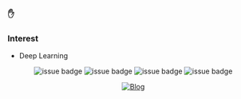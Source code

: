 ### ✋

### Interest

- Deep Learning

<div align=center>
  
![issue badge](https://img.shields.io/badge/python-75%25-yellow?style=flat-square&logo=python&logoColor=white)
![issue badge](https://img.shields.io/badge/golang-10%25-%2300a7d0?style=flat-square&logo=go&logoColor=white)
![issue badge](https://img.shields.io/badge/java-10%25-%23ea8c10?style=flat-square&logo=java&logoColor=white)
![issue badge](https://img.shields.io/badge/c%2B%2B-5%25-%238052b7?style=flat-square&logo=visual-studio&logoColor=white)


[![Blog](https://img.shields.io/badge/Blog🍕-ownit4137.github.io-orange.svg?style=social&logoColor=white)](https://ownit4137.github.io/)

</div>
